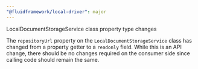 ```yaml
---
"@fluidframework/local-driver": major
---
```


LocalDocumentStorageService class property type changes


The `repositoryUrl` property on the `LocalDocumentStorageService` class has changed from a property getter to a
`readonly` field. While this is an API change, there should be no changes required on the consumer side since calling
code should remain the same.
